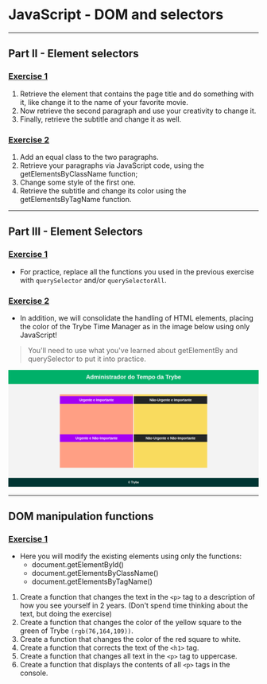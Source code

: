 # JavaScript - DOM and selectors

---

## Part II - Element selectors

### [Exercise 1](./exercise_1/)

1. Retrieve the element that contains the page title and do something with it, like change it to the name of your favorite movie.
2. Now retrieve the second paragraph and use your creativity to change it.
3. Finally, retrieve the subtitle and change it as well.

### [Exercise 2](./exercise_2/)

1. Add an equal class to the two paragraphs.
2. Retrieve your paragraphs via JavaScript code, using the getElementsByClassName function;
3. Change some style of the first one.
4. Retrieve the subtitle and change its color using the getElementsByTagName function.

---

## Part III - Element Selectors

### [Exercise 1](./exercise_3/)

-   For practice, replace all the functions you used in the previous exercise with `querySelector` and/or `querySelectorAll`.

### [Exercise 2](./exercise_4/)

-   In addition, we will consolidate the handling of HTML elements, placing the color of the Trybe Time Manager as in the image below using only JavaScript!

> You'll need to use what you've learned about getElementBy and querySelector to put it into practice.

![template-example](./exercise_4/template.webp)

---

## DOM manipulation functions

### [Exercise 1](./exercise_5/)

-   Here you will modify the existing elements using only the functions:
    -   document.getElementById()
    -   document.getElementsByClassName()
    -   document.getElementsByTagName()

1. Create a function that changes the text in the `<p>` tag to a description of how you see yourself in 2 years. (Don't spend time thinking about the text, but doing the exercise)
2. Create a function that changes the color of the yellow square to the green of Trybe `(rgb(76,164,109))`.
3. Create a function that changes the color of the red square to white.
4. Create a function that corrects the text of the `<h1>` tag.
5. Create a function that changes all text in the `<p>` tag to uppercase.
6. Create a function that displays the contents of all `<p>` tags in the console.
